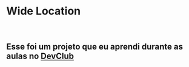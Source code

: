 <h1>Wide Location</h1>
<br>
<H2>Esse foi um projeto que eu aprendi durante as aulas no <a href="https://aulas.devclub.com.br/m/courses">DevClub</a></H2>
